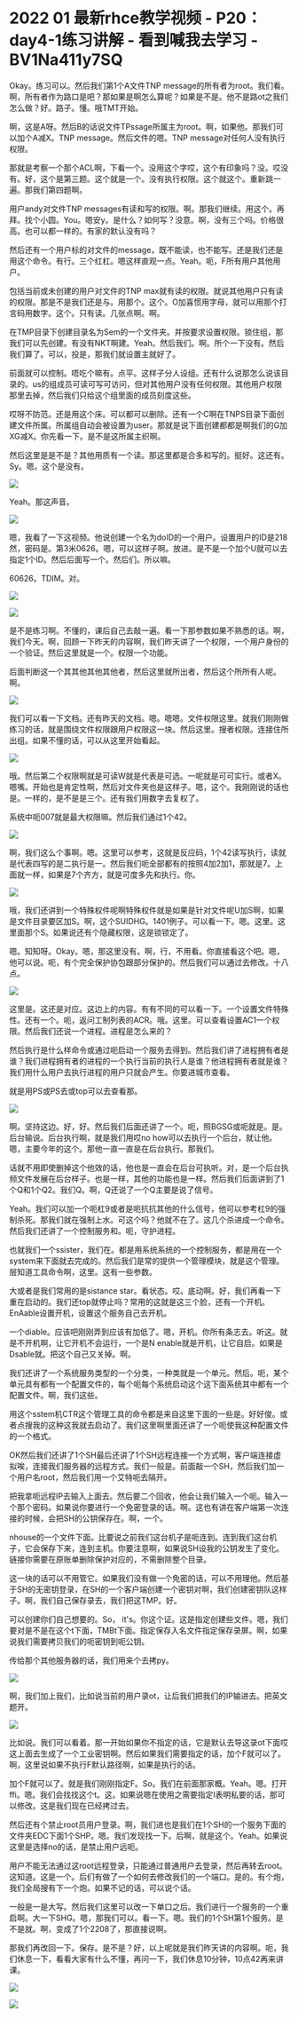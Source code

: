 # 2022 01 最新rhce教学视频 - P20：day4-1练习讲解 - 看到喊我去学习 - BV1Na411y7SQ

Okay。练习可以。然后我们第1个A文件TNP message的所有者为root。我们看。啊，所有者作为路口是吧？那如果是啊怎么算呢？如果是不是。他不是路ot之我们怎么做？好。路子。懂。哦TMT开始。

啊，这是A呀。然后B的话说文件TPssage所属主为root。啊，如果他。那我们可以加个A减X。TNP message。然后文件的嗯。TNP message对任何人没有执行权限。

那就是考察一个那个ACL啊，下看一个。没用这个字哎，这个有印象吗？没。哎没有。好，这个是第三题。这个就是一个。没有执行权限。这个就这个。重新跳一遍。那我们第四题啊。

用户andy对文件TNP messages有读和写的权限。啊。那我们继续。用这个。再拜。找个小圆。You。嗯安y。是什么？如何写？没意。啊，没有三个吗。价格很高。也可以都一样的。有家的默认没有吗？

然后还有一个用户标的对文件的message，既不能读，也不能写。还是我们还是用这个命令。有行。三个红杠。嗯这样直观一点。Yeah。呃，F所有用户其他用户。

包括当前或未创建的用户对文件的TNP max就有读的权限。就说其他用户只有读的权限。那是不是我们还是与。用那个。这个。O加喜惯用字母，就可以用那个打言码用数字。这个。只有读。几张点啊。啊。

在TMP目录下创建目录名为Sem的一个文件夹。并按要求设置权限。锁住组，那我们可以先创建。有没有NKT啊建。Yeah。然后我们。啊。所个一下没有。然后我们算了。可以，投是，那我们就设置主就好了。

前面就可以控制。唔吃个嘛有。点平。这样子分人设组。还有什么说那怎么说该目录的。us的组成员可读可写可访问，但对其他用户没有任何权限。其他用户权限那里去掉，然后我们只给这个组里面的成员刻度这些。

哎呀不防范。还是用这个床。可以都可以删除。还有一个C啊在TNPS目录下面创建文件所属。所属组自动会被设置为user。那就是说下面创建都都是啊我们的G加XG减X。你先看一下。是不是这所属主织啊。

然后这里是是不是？其他用质有一个读。那这里都是合多和写的。挺好。这还有。Sy。嗯。这个是没有。

![](img/d5139f2068ded0d55e4d48ae31e183f1_1.png)

Yeah。那这声音。

![](img/d5139f2068ded0d55e4d48ae31e183f1_3.png)

嗯，我看了一下这视频。他说创建一个名为doID的一个用户。设置用户的ID是218然，密码是。第3米0626。嗯，可以这样子啊。放进。是不是一个加个U就可以去指定1个ID。然后后面写一个。然后们。所以嘛。

60626。TDIM。对。

![](img/d5139f2068ded0d55e4d48ae31e183f1_5.png)

![](img/d5139f2068ded0d55e4d48ae31e183f1_6.png)

是不是练习啊。不懂的，课后自己去敲一遍。看一下那参数如果不熟悉的话。啊，我们今天。啊，回顾一下昨天的内容啊，我们昨天讲了一个权限，一个用户身份的一个验证。然后这里就是一个。权限一个功能。

后面判断这一个其其他其他其他者，然后这里就所出者，然后这个所所有人呢。啊。

![](img/d5139f2068ded0d55e4d48ae31e183f1_8.png)

我们可以看一下文档。还有昨天的文档。嗯。嗯嗯。文件权限这里。就我们刚刚做练习的话，就是围绕文件权限跟用户权限这一块。然后这里。搜者权限。连接住所出组。如果不懂的话，可以从这里开始看起。



![](img/d5139f2068ded0d55e4d48ae31e183f1_10.png)

哦。然后第二个权限啊就是可读W就是代表是可选。一呢就是可可实行。或者X。嗯嘴。开始也是肯定性啊，然后对文件夹也是这样子。嗯，这个。我刚刚说的话也是。一样的，是不是是三个。还有我们用数字去复权了。

系统中呃007就是最大权限嘛。然后我们通过1个42。

![](img/d5139f2068ded0d55e4d48ae31e183f1_12.png)

啊，我们这么个事啊。嗯。这里可以参考，这就是反应码，1个42读写执行，读就是代表四写的是二执行是一。然后我们呃全部都有的按照4加2加1，那就是7。上面就一样，如果是7个齐方，就是可度多先和执行。你。



![](img/d5139f2068ded0d55e4d48ae31e183f1_14.png)

哦，我们还讲到一个特殊权件呢啊特殊权件就是如果是针对文件呢U加S啊，如果是文件目录要区加S。啊，这个SUIDHG。1401例子。可以看一下。嗯。这里。这里面那个S。如果说还有个隐藏权限，这是锁锁定了。

嗯。知知呀。Okay。嗯，那这里没有。啊，行，不用看。你直接看这个吧。嗯，他可以说。呃，有个完全保护协包跟部分保护的。然后我们可以通过去修改。十八点。



![](img/d5139f2068ded0d55e4d48ae31e183f1_16.png)

这里是。这还是对应。这边上的内容。有有不同的可以看一下。一个设置文件特殊性。还有一个。呃，返问工制列表的ACR。哦。这里。可以查看设置AC1一个权限。然后我们还说一个进程。进程是怎么来的？

然后执行是什么样命令或通过呃启动一个服务去得到。然后我们讲了进程拥有者是谁？我们进程拥有者的进程的一个执行当前的执行人是谁？他进程拥有者就是谁？我们用什么用户去执行进程的用户只就会产生。你要进城市查看。

就是用PS或PS去或top可以去查看那。

![](img/d5139f2068ded0d55e4d48ae31e183f1_18.png)

啊。坚持这边。好，好。然后我们后面还讲了一个。呃，照BGSG或呃就是。是。后台输说。后台执行啊，就是我们用哎no how可以去执行一个后台，就让他。嗯，主要今年的这个。那他一直一直是在后台执行。那我们。

话就不用即使删掉这个他效的话，他也是一直会在后台可执听。对，是一个后台执频文件发展在后台样子。也是一样，其他的功能也是一样。然后我们后面讲到了1个Q和1个Q2。我们Q。啊，Q还说了一个Q主要是说了信号。

Yeah。我们可以加一个呃杠9或者是呃抗抗其他的什么信号，他可以参考杠9的强制杀死。那我们就在强制上水。可这个吗？他就不在了。这几个杀进成一个命令。然后我们还讲了一个控制服务和。呃，守护进程。

也就我们一个ssister，我们在。都是用系统系统的一个控制服务，都是用在一个system来下面就去完成的。然后我们是常的提供一个管理模块，就是这个管理。层知道工具命令啊，这里。这有一些参数。

大或者是我们常用的是sistance star。看状态。哎。底动啊。好，我们再看一下重在启动的。我们还top就停止吗？常用的这就是这三个脸，还有一个开机。EnAable设置开机，设置这个服务自己去开机。

一个diable。应该吧刚刚弄到应该有加低了。嗯，开机。你所有条志去。听这。就是不开机啊，让它开机不会运行，一个是N enable就是开机，让它自启。如果是Dsable就。把这个自己又关掉。啊。

我们还讲了一个系统服务类型的一个分类，一种类就是一个单元。然后。呃，某个单元具有都有一个配置文件的，每个呃每个系统启动这个这下面系统其中都有一个配置文件。啊，我们这些。

用这个sstem机CTR这个管理工具的命令都是来自这里下面的一些是。好好俊。或者点搜我的这种这我就去启动了。我们这里啊里面还讲了一个呃使我这种配置文件的一个格式。

OK然后我们还讲了1个SH最后还讲了1个SH远程连接一个方式啊，客户端连接虚拟唉，连接我们服务器的远程方式。我们一般是。前面敲一个SH，然后我们加一个用户名root，然后我们用一个艾特呃去隔开。

把我拿呃远程IP去输入上面去。然后要二个回收，他会让我们输入一个呃。输入一个那个密码。如果说你要进行一个免密登录的话。啊。这也有讲在客户端第一次连接的时候，会把SH的公钥保存在。啊，一个。

nhouse的一个文件下面。比要说之前我们这台机子是呃连到。连到我们这台机子，它会保存下来，连到主机。你要注意啊，如果说SH设我的公钥发生了变化。链接你需要在原账单删除保护对应的，不需删除整个目录。

这一块的话可以不用管它。如果我们没有做一个免密的话，可以不用理他。然后基于SH的无密钥登录，在SH的一个客户端创建一个密钥对啊，我们创建密钥队这样子。啊，我们自己保存录去，我们把这TMP。好。

可以创建你们自己想要的。So， it's。你这个证。这是指定创建些文件。嗯，我们要对是不是在这个t下面，TMBt下面。指定保存入名文件指定保存录屏。啊，如果说我们需要拷贝我们的呃密钥到呃公钥。

传给那个其他服务器的话，我们用来个去拷py。

![](img/d5139f2068ded0d55e4d48ae31e183f1_20.png)

啊，我们加上我们，比如说当前的用户录ot，让后我们把我们的IP输进去。把英文题开。

![](img/d5139f2068ded0d55e4d48ae31e183f1_22.png)

比如说。我们可以看着。那一开始如果你不指定的话，它是默认去导这录ot下面哎这上面去生成了一个工业密钥啊。然后如果我们需要指定的话，加个F就可以了。啊，这里说如果不执行F默认路径啊，如果是执行的话。

加个F就可以了。就是我们刚刚指定F。So。我们在前面那家概。Yeah。嗯。打开 ffi。嗯。我们会找找这个t。这。如果说嗯在使用之需要指定I表明私要的话，那可以修改。这是我们现在已经拷过去。

然后还有个禁止root员用户登录。啊，我们进也是我们在1个SH的一个服务下面的文件夹EDC下面1个SHP。嗯。我们发现找一下。后啊，就是这个。Yeah。如果说这里是选择no的话，是禁止用户远呃。

用户不能无法通过这root远程登录，只能通过普通用户去登录，然后再转去root。这知道。这是一个。后们有做了一个如何去修改我们的一个端口。是的。有个炮，我们全局搜有下一个炮。如果不记的话，可以说个话。

一般是一是大写。然后我们这里可以改一下单口之后。我们进行一个服务的一个重启啊。大一下SHG。嗯，那我们可以。看一下。嗯。我们的1个SH第1个服务。是不是就。啊，变成了1个2208了，那直接说啊。

那我们再改回一下。保存。是不是？好，以上呢就是我们昨天讲的内容啊。呃，我们休息一下，看看大家有什么不懂，再问一下，我们休息10分钟，10点42再来讲课。



![](img/d5139f2068ded0d55e4d48ae31e183f1_24.png)

![](img/d5139f2068ded0d55e4d48ae31e183f1_25.png)